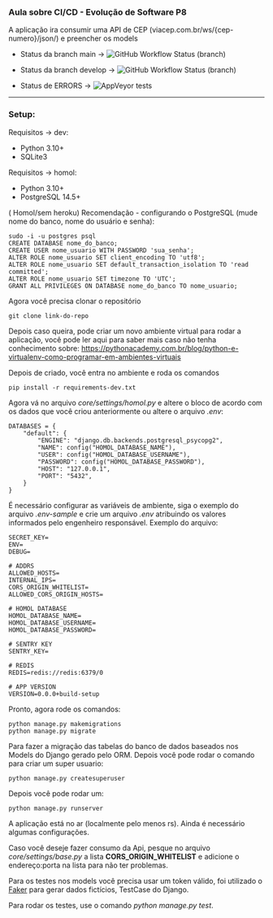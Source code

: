 ### Aula sobre CI/CD - Evolução de Software P8

A aplicação ira consumir uma API de CEP (viacep.com.br/ws/{cep-numero}/json/) e preencher os models

- Status da branch main -> ![GitHub Workflow Status (branch)](https://img.shields.io/github/workflow/status/ejrgeek/aula-p8-evolucao-cicd/Aula%20P8%20CI-CD/main)
- Status da branch develop -> ![GitHub Workflow Status (branch)](https://img.shields.io/github/workflow/status/ejrgeek/aula-p8-evolucao-cicd/Aula%20P8%20CI-CD/develop)

- Status de ERRORS -> ![AppVeyor tests](https://img.shields.io/appveyor/tests/hugoabrantesd/teste_python)

---

### Setup:
Requisitos -> dev:
* Python 3.10+
* SQLite3

Requisitos -> homol:
* Python 3.10+
* PostgreSQL 14.5+


( Homol/sem heroku) Recomendação - configurando o PostgreSQL (mude nome do banco, nome do usuário e senha):

    sudo -i -u postgres psql
    CREATE DATABASE nome_do_banco;
    CREATE USER nome_usuario WITH PASSWORD 'sua_senha';
    ALTER ROLE nome_usuario SET client_encoding TO 'utf8';
    ALTER ROLE nome_usuario SET default_transaction_isolation TO 'read committed';
    ALTER ROLE nome_usuario SET timezone TO 'UTC';
    GRANT ALL PRIVILEGES ON DATABASE nome_do_banco TO nome_usuario;
    
Agora você precisa clonar o repositório

    git clone link-do-repo

Depois caso queira, pode criar um novo ambiente virtual para rodar a aplicação, você pode ler aqui para saber mais caso não tenha conhecimento sobre: https://pythonacademy.com.br/blog/python-e-virtualenv-como-programar-em-ambientes-virtuais

Depois de criado, você entra no ambiente e roda os comandos

    pip install -r requirements-dev.txt

Agora vá no arquivo *core/settings/homol.py* e altere o bloco de acordo com os dados que você criou anteriormente ou altere o arquivo *.env*:

    DATABASES = {
        "default": {
            "ENGINE": "django.db.backends.postgresql_psycopg2",
            "NAME": config("HOMOL_DATABASE_NAME"),
            "USER": config("HOMOL_DATABASE_USERNAME"),
            "PASSWORD": config("HOMOL_DATABASE_PASSWORD"),
            "HOST": "127.0.0.1",
            "PORT": "5432",
        }
    }


É necessário configurar as variáveis de ambiente, siga o exemplo do arquivo *.env-sample* e crie um arquivo *.env* atribuindo os valores informados pelo engenheiro responsável. Exemplo do arquivo:
```
SECRET_KEY=
ENV=
DEBUG=

# ADDRS
ALLOWED_HOSTS=
INTERNAL_IPS=
CORS_ORIGIN_WHITELIST=
ALLOWED_CORS_ORIGIN_HOSTS=

# HOMOL DATABASE
HOMOL_DATABASE_NAME=
HOMOL_DATABASE_USERNAME=
HOMOL_DATABASE_PASSWORD=

# SENTRY KEY
SENTRY_KEY=

# REDIS
REDIS=redis://redis:6379/0

# APP VERSION
VERSION=0.0.0+build-setup
```

Pronto, agora rode os comandos:

    python manage.py makemigrations
    python manage.py migrate
    

Para fazer a migração das tabelas do banco de dados baseados nos Models do Django gerado pelo ORM. Depois você pode rodar o comando para criar um super usuario:
    
    python manage.py createsuperuser

Depois você pode rodar um:

    python manage.py runserver
    
A aplicação está no ar (localmente pelo menos rs). Ainda é necessário algumas configurações.

Caso você deseje fazer consumo da Api, pesque no arquivo *core/settings/base.py* a lista **CORS_ORIGIN_WHITELIST** e adicione o endereço:porta na lista para não ter problemas.

Para os testes nos models você precisa usar um token válido, foi utilizado o [Faker](https://faker.readthedocs.io/en/master/) para gerar dados fictícios, TestCase do Django. 

Para rodar os testes, use o comando *python manage.py test*.

